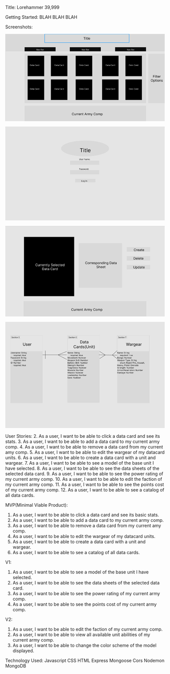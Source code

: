 Title: Lorehammer 39,999

Getting Started: BLAH BLAH BLAH

Screenshots:

![catalog](/Imgs/Project-2-Catalog.png)

![Home Pade](/Imgs/Project-2-Home-Page.png)

![Single Card](/Imgs/Project-2-Single-Card.png)

![ERD](/Imgs/Project-2-ERD.png)

User Stories:
2. As a user, I want to be able to click a data card and see its stats.
3. As a user, I want to be able to add a data card to my current army comp.
4. As a user, I want to be able to remove a data card from my current amy comp.
5. As a user, I want to be able to edit the wargear of my datacard units.
6. As a user, I want to be able to create a data card with a unit and wargear.
7. As a user, I want to be able to see a model of the base unit I have selected.
8. As a user, I want to be able to see the data sheets of the selected data card.
9. As a user, I want to be able to see the power rating of my current army comp.
10. As a user, I want to be able to edit the faction of my current army comp.
11. As a user, I want to be able to see the points cost of my current army comp.
12. As a user, I want to be able to see a catalog of all data cards.

MVP(Minimal Viable Product):
1. As a user, I want to be able to click a data card and see its basic stats.
2. As a user, I want to be able to add a data card to my current army comp.
3. As a user, I want to be able to remove a data card from my current amy comp.
4. As a user, I want to be able to edit the wargear of my datacard units.
5. As a user, I want to be able to create a data card with a unit and wargear.
6. As a user, I want to be able to see a catalog of all data cards.

V1:
1. As a user, I want to be able to see a model of the base unit I have selected.
2. As a user, I want to be able to see the data sheets of the selected data card.
3. As a user, I want to be able to see the power rating of my current army comp.
4. As a user, I want to be able to see the points cost of my current army comp.

V2:
1. As a user, I want to be able to edit the faction of my current army comp.
2. As a user, I want to be able to view all available unit abilities of my current army comp.
3. As a user, I want to be able to change the color scheme of the model displayed.

Technology Used:
Javascript
CSS
HTML
Express
Mongoose
Cors
Nodemon
MongoDB